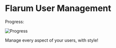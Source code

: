 # Flarum User Management
Progress:

![Progress](http://progressed.io/bar/85)

Manage every aspect of your users, with style!
